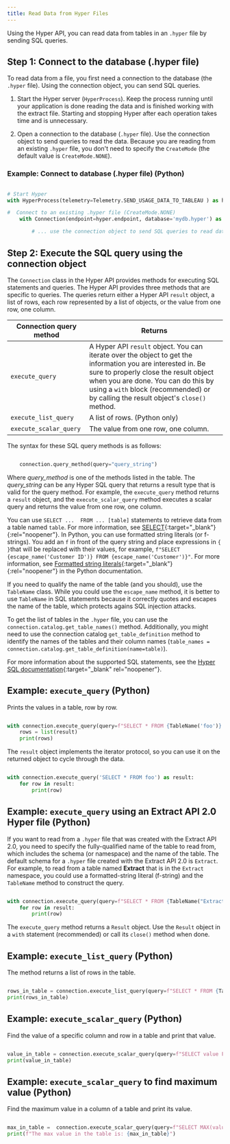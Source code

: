 ```yaml
---
title: Read Data from Hyper Files
---
```


Using the Hyper API, you can read data from tables in an `.hyper` file by sending SQL queries.

## Step 1: Connect to the database (.hyper file)

To read data from a file, you first need a connection to the database (the `.hyper` file). Using the connection object, you can send SQL queries.

1. Start the Hyper server (`HyperProcess`). Keep the process running until your application is done reading the data and is finished working with the extract file. Starting and stopping Hyper after each operation takes time and is unnecessary.

2. Open a connection to the database (`.hyper` file). Use the connection object to send queries to read the data. Because you are reading from an existing `.hyper` file, you don't need to specify the `CreateMode` (the default value is `CreateMode.NONE`).

### Example: Connect to database (.hyper file) (Python)

```python

# Start Hyper
with HyperProcess(telemetry=Telemetry.SEND_USAGE_DATA_TO_TABLEAU ) as hyper:

#  Connect to an existing .hyper file (CreateMode.NONE)
    with Connection(endpoint=hyper.endpoint, database='mydb.hyper') as connection:

        # ... use the connection object to send SQL queries to read data

```

## Step 2: Execute the SQL query using the connection object

The `Connection` class in the Hyper API provides methods for executing SQL statements and queries. The Hyper API provides three methods that are specific to queries. The queries return either a Hyper API `result` object, a list of rows, each row represented by a list of objects, or the value from one row, one column.

| Connection query method  | Returns |
| ---- | ---- |
`execute_query` | A Hyper API `result` object. You can iterate over the object to get the information you are interested in. Be sure to properly close the result object when you are done. You can do this by using a `with` block (recommended) or by calling the result object's `close()` method. |
`execute_list_query` | A list of rows. (Python only) |
`execute_scalar_query` | The value from one row, one column. |

The syntax for these SQL query methods is as follows:


```python

    connection.query_method(query="query_string")

```

Where *query_method* is one of the methods listed in the table. The *query_string* can be any Hyper SQL query that returns a result type that is valid for the query method. For example, the `execute_query` method returns a `result` object, and the `execute_scalar_query` method executes a scalar query and returns the value from one row, one column.

You can use `SELECT ...  FROM ... [table]` statements to retrieve data from a table named `table`. For more information, see [SELECT](..//reference/sql/sql-select.html){:target="_blank"}{:rel="noopener"}. In Python, you can use formatted string literals (or f-strings). You add an `f` in front of the query string and place expressions in `{ }`that will be replaced with their values, for example, `f"SELECT {escape_name('Customer ID')} FROM {escape_name('Customer')}"`.  For more information, see [Formatted string literals](https://docs.python.org/3/reference/lexical_analysis.html#f-strings){:target="_blank"}{:rel="noopener"} in the Python documentation.

If you need to qualify the name of the table (and you should), use the `TableName` class. While you could use the `escape_name` method, it is better to use `TableName` in SQL statements because it correctly quotes and escapes the name of the table, which protects agains SQL injection attacks. 

To get the list of tables in the `.hyper` file, you can use the `connection.catalog.get_table_names()` method. Additionally, you might need to use the connection catalog `get_table_definition` method to identify the names of the tables and their column names (`table_names = connection.catalog.get_table_definition(name=table)`).

For more information about the supported SQL statements, see the [Hyper SQL documentation](../reference/sql/index.html){:target="_blank" rel="noopener"}.

## Example: `execute_query` (Python)

Prints the values in a table, row by row.

```python

with connection.execute_query(query=f"SELECT * FROM {TableName('foo')} ") as result:
    rows = list(result)
    print(rows)

```

The `result` object implements the iterator protocol, so you can use it on the returned object to cycle through the data.

```python

with connection.execute_query('SELECT * FROM foo') as result:
    for row in result:
        print(row)

```

## Example: `execute_query` using an Extract API 2.0 Hyper file (Python)

If you want to read from a `.hyper` file that was created with the Extract API 2.0, you need to specify the fully-qualified name of the table to read from, which includes the schema (or namespace) and the name of the table. The default schema for a `.hyper` file created with the Extract API 2.0 is `Extract`.
For example, to read from a table named **Extract** that is in the `Extract` namespace, you could use a formatted-string literal (f-string) and the `TableName` method to construct the query. 

```python

with connection.execute_query(query=f"SELECT * FROM {TableName("Extract", "Extract")}") as result:
    for row in result:
        print(row)
```

The `execute_query` method returns a `Result` object. Use the `Result` object in a `with` statement (recommended) or call its `close()` method when done.

## Example: `execute_list_query` (Python)

The method returns a list of rows in the table.

```python

rows_in_table = connection.execute_list_query(query=f"SELECT * FROM {TableName('foo')}")
print(rows_in_table)

```

## Example: `execute_scalar_query` (Python)

Find the value of a specific column and row in a table and print that value.

```python

value_in_table = connection.execute_scalar_query(query=f"SELECT value FROM {TableName('foo')} WHERE {escape_name('rowID')} = 12")
print(value_in_table)

```

## Example: `execute_scalar_query` to find maximum value (Python)

Find the maximum value in a column of a table and print its value. 

```python

max_in_table =  connection.execute_scalar_query(query=f"SELECT MAX(value) FROM {TableName('Extract', 'Extract')}") 
print(f"The max value in the table is: {max_in_table}")


```
